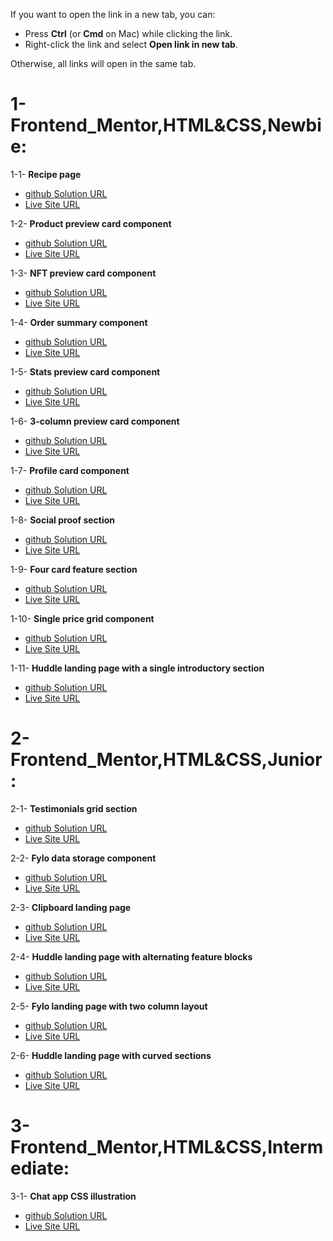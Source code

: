 If you want to open the link in a new tab, you can:
- Press **Ctrl** (or **Cmd** on Mac) while clicking the link.
- Right-click the link and select **Open link in new tab**.

Otherwise, all links will open in the same tab.


# 1- Frontend_Mentor,HTML&CSS,Newbie:

1-1- **Recipe page**
- <a href="https://github.com/olahasan/HTML_AND_CSS_Frontend-Mentor_NEWBIE-Recipe-page" target="_blank">github Solution URL</a>
- <a href="https://olahasan.github.io/HTML_AND_CSS_Frontend-Mentor_NEWBIE-Recipe-page/" target="_blank">Live Site URL</a>

1-2- **Product preview card component**
- <a href="https://github.com/olahasan/HTML_AND_CSS_Frontend-Mentor_NEWBIE-Product-preview-card-component" target="_blank">github Solution URL</a>
- <a href="https://olahasan.github.io/HTML_AND_CSS_Frontend-Mentor_NEWBIE-Product-preview-card-component/" target="_blank">Live Site URL</a>

1-3- **NFT preview card component**
- <a href="https://github.com/olahasan/HTML_AND_CSS_Frontend-Mentor-very-easy-NFT-preview-card-component" target="_blank">github Solution URL</a>
- <a href="https://olahasan.github.io/HTML_AND_CSS_Frontend-Mentor-very-easy-NFT-preview-card-component/" target="_blank">Live Site URL</a>

1-4- **Order summary component**
- <a href="https://github.com/olahasan/HTML_AND_CSS_Frontend-Mentor-very-easy-Order-summary-card" target="_blank">github Solution URL</a>
- <a href="https://olahasan.github.io/HTML_AND_CSS_Frontend-Mentor-very-easy-Order-summary-card/" target="_blank">Live Site URL</a>

1-5- **Stats preview card component**
- <a href="https://github.com/olahasan/HTML_AND_CSS_Frontend-Mentor-very-easy-Stats-preview-card-component" target="_blank">github Solution URL</a>
- <a href="https://olahasan.github.io/HTML_AND_CSS_Frontend-Mentor-very-easy-Stats-preview-card-component/" target="_blank">Live Site URL</a>

1-6- **3-column preview card component**
- <a href="https://github.com/olahasan/HTML_AND_CSS_Frontend-Mentor-very-easy-3-column-preview-card-component" target="_blank">github Solution URL</a>
- <a href="https://olahasan.github.io/HTML_AND_CSS_Frontend-Mentor-very-easy-3-column-preview-card-component/" target="_blank">Live Site URL</a>

1-7- **Profile card component**
- <a href="https://github.com/olahasan/HTML_AND_CSS_Frontend-Mentor-very-easy-Profile-card-component" target="_blank">github Solution URL</a>
- <a href="https://olahasan.github.io/HTML_AND_CSS_Frontend-Mentor-very-easy-Profile-card-component/" target="_blank">Live Site URL</a>

1-8- **Social proof section**
- <a href="https://github.com/olahasan/HTML_AND_CSS_Frontend-Mentor-NEWBIE-Social-proof-section" target="_blank">github Solution URL</a>
- <a href="https://olahasan.github.io/HTML_AND_CSS_Frontend-Mentor-NEWBIE-Social-proof-section/" target="_blank">Live Site URL</a>

1-9- **Four card feature section**
- <a href="https://github.com/olahasan/HTML_AND_CSS_Frontend-Mentor_NEWBIE-Four-card-feature-section" target="_blank">github Solution URL</a>
- <a href="https://olahasan.github.io/HTML_AND_CSS_Frontend-Mentor_NEWBIE-Four-card-feature-section/" target="_blank">Live Site URL</a>

1-10- **Single price grid component**
- <a href="https://github.com/olahasan/HTML_AND_CSS_Frontend-Mentor_NEWBIE-Single-Price-Grid-Component" target="_blank">github Solution URL</a>
- <a href="https://olahasan.github.io/HTML_AND_CSS_Frontend-Mentor_NEWBIE-Single-Price-Grid-Component/" target="_blank">Live Site URL</a>

1-11- **Huddle landing page with a single introductory section**
- <a href="https://github.com/olahasan/HTML_AND_CSS_Frontend-Mentor_NEWBIE-Huddle-landing-page-with-single-introductory-section" target="_blank">github Solution URL</a>
- <a href="https://olahasan.github.io/HTML_AND_CSS_Frontend-Mentor_NEWBIE-Huddle-landing-page-with-single-introductory-section/" target="_blank">Live Site URL</a>


# 2- Frontend_Mentor,HTML&CSS,Junior:

2-1- **Testimonials grid section**
- <a href="https://github.com/olahasan/HTML_AND_CSS_Frontend-Mentor_JUNIOR-Testimonials-grid-section" target="_blank">github Solution URL</a>
- <a href="https://olahasan.github.io/HTML_AND_CSS_Frontend-Mentor_JUNIOR-Testimonials-grid-section/" target="_blank">Live Site URL</a>

2-2- **Fylo data storage component**
- <a href="https://github.com/olahasan/HTML_AND_CSS_Frontend-Mentor_JUNIOR-Fylo-data-storage-component" target="_blank">github Solution URL</a>
- <a href="https://olahasan.github.io/HTML_AND_CSS_Frontend-Mentor_JUNIOR-Fylo-data-storage-component/" target="_blank">Live Site URL</a>

2-3- **Clipboard landing page**
- <a href="https://github.com/olahasan/HTML_AND_CSS_Frontend-Mentor_JUNIOR-Clipboard-landing-page" target="_blank">github Solution URL</a>
- <a href="https://olahasan.github.io/HTML_AND_CSS_Frontend-Mentor_JUNIOR-Clipboard-landing-page/" target="_blank">Live Site URL</a>

2-4- **Huddle landing page with alternating feature blocks**
- <a href="https://github.com/olahasan/HTML_AND_CSS_Frontend-Mentor_-JUNIOR-Huddle-landing-page-with-alternating-feature-blocks" target="_blank">github Solution URL</a>
- <a href="https://olahasan.github.io/HTML_AND_CSS_Frontend-Mentor_-JUNIOR-Huddle-landing-page-with-alternating-feature-blocks/" target="_blank">Live Site URL</a>

2-5- **Fylo landing page with two column layout**
- <a href="https://github.com/olahasan/HTML_AND_CSS_Frontend-Mentor_JUNIOR-Fylo-landing-page-with-two-column-layout" target="_blank">github Solution URL</a>
- <a href="https://olahasan.github.io/HTML_AND_CSS_Frontend-Mentor_JUNIOR-Fylo-landing-page-with-two-column-layout/" target="_blank">Live Site URL</a>

2-6- **Huddle landing page with curved sections**
- <a href="https://github.com/olahasan/HTML_AND_CSS_Frontend-Mentor_JUNIOR-Huddle-landing-page-with-curved-sections" target="_blank">github Solution URL</a>
- <a href="https://olahasan.github.io/HTML_AND_CSS_Frontend-Mentor_JUNIOR-Huddle-landing-page-with-curved-sections/" target="_blank">Live Site URL</a>


# 3- Frontend_Mentor,HTML&CSS,Intermediate:

3-1- **Chat app CSS illustration**
- <a href="https://github.com/olahasan/HTML_AND_CSS_Frontend-Mentor_INTERMEDIATE-Chat-app-CSS-illustration" target="_blank">github Solution URL</a>
- <a href="https://olahasan.github.io/HTML_AND_CSS_Frontend-Mentor_INTERMEDIATE-Chat-app-CSS-illustration/" target="_blank">Live Site URL</a>





